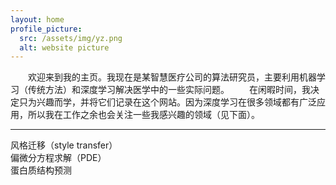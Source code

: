 ```yaml
---
layout: home
profile_picture:
  src: /assets/img/yz.png
  alt: website picture
---
```


&emsp;&emsp;欢迎来到我的主页。我现在是某智慧医疗公司的算法研究员，主要利用机器学习（传统方法）和深度学习解决医学中的一些实际问题。
&emsp;&emsp;在闲暇时间，我决定只为兴趣而学，并将它们记录在这个网站。因为深度学习在很多领域都有广泛应用，所以我在工作之余也会关注一些我感兴趣的领域（见下面）。  

---  

风格迁移（style transfer）  
偏微分方程求解（PDE）  
蛋白质结构预测